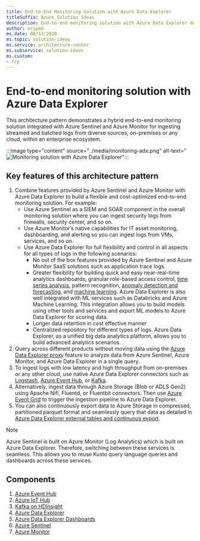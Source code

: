 ```yaml
---
title: End-to-End Monitoring Solution with Azure Data Explorer
titleSuffix: Azure Solution Ideas
description: End-to-end monitoring solution with Azure Data Explorer demonstrates a hybrid monitoring solution integrated with Azure Sentinel and Azure Monitor for ingesting streaming and batched logs from diverse sources within an enterprise ecosystem. 
author: orspod
ms.date: 08/11/2020
ms.topic: solution-ideas
ms.service: architecture-center
ms.subservice: solution-ideas
ms.custom:
- fcp
---
```


# End-to-end monitoring solution with Azure Data Explorer

This architecture pattern demonstrates a hybrid end-to-end monitoring solution integrated with Azure Sentinel and Azure Monitor for ingesting streamed and batched logs from diverse sources, on-premises or any cloud, within an enterprise ecosystem. 

:::image type="content" source="../media/monitoring-adx.png" alt-text="![Monitoring solution with Azure Data Explorer](../images/monitoring-adx.png)":::

## Key features of this architecture pattern

1. Combine features provided by Azure Sentinel and Azure Monitor with Azure Data Explorer to build a flexible and cost-optimized end-to-end monitoring solution. 
For example:
   * Use Azure Sentinel as a SIEM and SOAR component in the overall monitoring solution where you can ingest security logs from firewalls, security center, and so on.
   * Use Azure Monitor’s native capabilities for IT asset monitoring, dashboarding, and alerting so you can ingest logs from VMs, services, and so on.
   * Use Azure Data Explorer for full flexibility and control in all aspects for all types of logs in the following scenarios:  
     * No out of the box features provided by Azure Sentinel and Azure Monitor SaaS solutions such as application trace logs.
     * Greater flexibility for building quick and easy near-real-time analytics dashboards, granular role-based access control, [time series analysis](https://docs.microsoft.com/azure/data-explorer/time-series-analysis), pattern recognition, [anomaly detection and forecasting](https://docs.microsoft.com/azure/data-explorer/anomaly-detection), and [machine learning](https://docs.microsoft.com/azure/data-explorer/machine-learning-clustering). Azure Data Explorer is also well integrated with ML services such as Databricks and Azure Machine Learning. This integration allows you to build models using other tools and services and export ML models to Azure Data Explorer for scoring data.  
     - Longer data retention in cost effective manner
     * Centralized repository for different types of logs. Azure Data Explorer, as a unified big data analytics platform, allows you to build advanced analytics scenarios.
1. Query across different products without moving data using the [Azure Data Explorer proxy](https://docs.microsoft.com/azure/data-explorer/query-monitor-data) feature to analyze data from Azure Sentinel, Azure Monitor, and Azure Data Explorer in a single query.
1. To ingest logs with low latency and high throughput from on-premises or any other cloud, use native Azure Data Explorer connectors such as [Logstash](https://docs.microsoft.com/azure/data-explorer/ingest-data-logstash), [Azure Event Hub](https://docs.microsoft.com/azure/data-explorer/ingest-data-event-hub), or [Kafka](https://docs.microsoft.com/azure/data-explorer/ingest-data-kafka).
1. Alternatively, ingest data through Azure Storage (Blob or ADLS Gen2) using Apache Nifi, Fluentd, or Fluentbit connectors. Then use [Azure Event Grid](https://docs.microsoft.com/azure/data-explorer/ingest-data-event-grid) to trigger the ingestion pipeline to Azure Data Explorer. 
1. You can also continuously export data to Azure Storage in compressed, partitioned parquet format and seamlessly query that data as detailed in [Azure Data Explorer external tables and continuous export](https://docs.microsoft.com/azure/data-explorer/kusto/management/data-export/continuous-data-export).

> [!NOTE]
> Azure Sentinel is built on Azure Monitor (Log Analytics) which is built on Azure Data Explorer. Therefore, switching between these services is seamless. This allows you to reuse Kusto query language queries and dashboards across these services.

## Components

1. [Azure Event Hub](https://azure.microsoft.com/services/event-hubs/)
2. [Azure IoT Hub](https://azure.microsoft.com/services/iot-hub/)
3. [Kafka on HDInsight](https://docs.microsoft.com/azure/hdinsight/kafka/apache-kafka-introduction)
4. [Azure Data Explorer](https://azure.microsoft.com/services/data-explorer/)
5. [Azure Data Explorer Dashboards](https://docs.microsoft.com/azure/data-explorer/azure-data-explorer-dashboards)
6. [Azure Sentinel](https://azure.microsoft.com/services/azure-sentinel/)
7. [Azure Monitor](https://azure.microsoft.com/services/monitor/)
